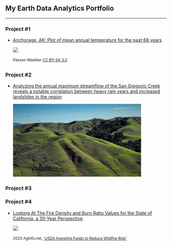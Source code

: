 ## My Earth Data Analytics Portfolio
---------------------------------------------
### Project #1
* [Anchorage, AK:  Plot of mean annual temperature for the past 68 years](https://misterskye.github.io/notebooks/ncei_temp_anchorage.html)
  
   <img src="https://upload.wikimedia.org/wikipedia/commons/8/81/Anchorage%2C_Alaska.JPG" width=400>

  <sup>Paxson Woelber [CC BY-SA 3.0](https://en.m.wikipedia.org/wiki/File:Anchorage,_Alaska.JPG)</sup>

### Project #2
* [Analyzing the annual maximum streamflow of the San Gregorio Creek reveals a notable correlation between heavy rain years and increased landslides in the region](https://misterskye.github.io/notebooks/SanGregorioCreek_time-series.html)

  <img src="img/Slides.jpg" alt="Bay Area landslides" width=400>

### Project #3


### Project #4
* [Looking At The Fire Density and Burn Ratio Values for the State of California, a 30-Year Perspective](https://misterskye.github.io/notebooks/vector_fire_analysis.html).

  <img src="https://www.aginfo.net/Assets/ReportImages/report_63c9cf93596fc331187051_1920_1080.jpg" width=400>
  
  <sup>2023 AgInfo.net, ['USDA Investing Funds to Reduce Wildfire Risk'](https://www.aginfo.net/report/55257/California-Ag-Today/USDA-Investing-Funds-to-Reduce-Wildfire-Risk)</sup>





